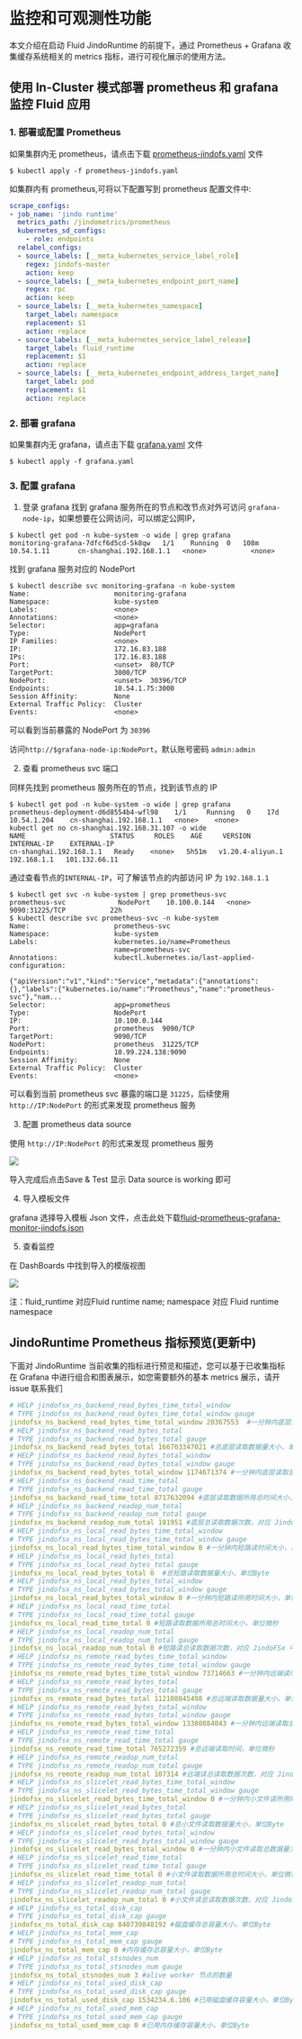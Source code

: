 # 监控和可观测性功能

本文介绍在启动 Fluid JindoRuntime 的前提下，通过 Prometheus + Grafana 收集缓存系统相关的 metrics 指标，进行可视化展示的使用方法。

## 使用 In-Cluster 模式部署 prometheus 和 grafana 监控 Fluid 应用

### 1. 部署或配置 Prometheus

如果集群内无 prometheus，请点击下载 [prometheus-jindofs.yaml](http://smartdata-binary.oss-cn-shanghai.aliyuncs.com/fluid/370/prometheus-jindofs.yaml) 文件

```shell
$ kubectl apply -f prometheus-jindofs.yaml
```

如集群内有 prometheus,可将以下配置写到 prometheus 配置文件中:

```yaml
scrape_configs:
- job_name: 'jindo runtime'
  metrics_path: /jindometrics/prometheus
  kubernetes_sd_configs:
    - role: endpoints
  relabel_configs:
  - source_labels: [__meta_kubernetes_service_label_role]
    regex: jindofs-master
    action: keep
  - source_labels: [__meta_kubernetes_endpoint_port_name]
    regex: rpc
    action: keep
  - source_labels: [__meta_kubernetes_namespace]
    target_label: namespace
    replacement: $1
    action: replace
  - source_labels: [__meta_kubernetes_service_label_release]
    target_label: fluid_runtime
    replacement: $1
    action: replace
  - source_labels: [__meta_kubernetes_endpoint_address_target_name]
    target_label: pod
    replacement: $1
    action: replace
```

### 2. 部署 grafana

如果集群内无 grafana，请点击下载 [grafana.yaml](http://smartdata-binary.oss-cn-shanghai.aliyuncs.com/fluid/370/grafana.yaml) 文件

```shell
$ kubectl apply -f grafana.yaml 
```


### 3. 配置 grafana

1. 登录 grafana
找到 grafana 服务所在的节点和改节点对外可访问 `grafana-node-ip`，如果想要在公网访问，可以绑定公网IP，

```shell
$ kubectl get pod -n kube-system -o wide | grep grafana 
monitoring-grafana-7dfcf6d5cd-5k8qw   1/1    Running  0   108m   10.54.1.11       cn-shanghai.192.168.1.1   <none>           <none>
```

找到 grafana 服务对应的 NodePort

```shell
$ kubectl describe svc monitoring-grafana -n kube-system
Name:                     monitoring-grafana
Namespace:                kube-system
Labels:                   <none>
Annotations:              <none>
Selector:                 app=grafana
Type:                     NodePort
IP Families:              <none>
IP:                       172.16.83.188
IPs:                      172.16.83.188
Port:                     <unset>  80/TCP
TargetPort:               3000/TCP
NodePort:                 <unset>  30396/TCP
Endpoints:                10.54.1.75:3000
Session Affinity:         None
External Traffic Policy:  Cluster
Events:                   <none>
```
可以看到当前暴露的 NodePort 为 `30396`

访问`http://$grafana-node-ip:NodePort`，默认账号密码 `admin:admin`

2. 查看 prometheus svc 端口

同样先找到 prometheus 服务所在的节点，找到该节点的 IP
```shell
$ kubectl get pod -n kube-system -o wide | grep grafana 
prometheus-deployment-d6d8554b4-wfl98    1/1     Running   0    17d   10.54.1.204    cn-shanghai.192.168.1.1   <none>    <none>
kubectl get no cn-shanghai.192.168.31.107 -o wide
NAME                     STATUS     ROLES    AGE     VERSION           INTERNAL-IP    EXTERNAL-IP 
cn-shanghai.192.168.1.1   Ready    <none>   5h51m   v1.20.4-aliyun.1   192.168.1.1   101.132.66.11
```
通过查看节点的`INTERNAL-IP`，可了解该节点的内部访问 IP 为 `192.168.1.1`


```shell
$ kubectl get svc -n kube-system | grep prometheus-svc
prometheus-svc             NodePort    10.100.0.144   <none>        9090:31225/TCP           22h
$ kubectl describe svc prometheus-svc -n kube-system
Name:                     prometheus-svc
Namespace:                kube-system
Labels:                   kubernetes.io/name=Prometheus
                          name=prometheus-svc
Annotations:              kubectl.kubernetes.io/last-applied-configuration:
                            {"apiVersion":"v1","kind":"Service","metadata":{"annotations":{},"labels":{"kubernetes.io/name":"Prometheus","name":"prometheus-svc"},"nam...
Selector:                 app=prometheus
Type:                     NodePort
IP:                       10.100.0.144
Port:                     prometheus  9090/TCP
TargetPort:               9090/TCP
NodePort:                 prometheus  31225/TCP
Endpoints:                10.99.224.138:9090
Session Affinity:         None
External Traffic Policy:  Cluster
Events:                   <none>
```
可以看到当前 prometheus svc 暴露的端口是 `31225`，后续使用 `http://IP:NodePort` 的形式来发现 prometheus 服务


3. 配置 prometheus data source
   

使用 `http://IP:NodePort` 的形式来发现 prometheus 服务

![](../../../image/common_granafa_metric.png)


导入完成后点击Save & Test 显示 Data source is working 即可


4. 导入模板文件
   

grafana 选择导入模板 Json 文件，点击此处下载[fluid-prometheus-grafana-monitor-jindofs.json](http://smartdata-binary.oss-cn-shanghai.aliyuncs.com/fluid/370/fluid-prometheus-grafana-monitor-jindofs.json)

5. 查看监控

在 DashBoards 中找到导入的模版视图

![](../../../image/common_grafana_playfront.png)

注：fluid_runtime 对应Fluid runtime name; namespace 对应 Fluid runtime namespace


## JindoRuntime Prometheus 指标预览(更新中)
下面对 JindoRuntime 当前收集的指标进行预览和描述，您可以基于已收集指标在 Grafana 中进行组合和图表展示，如您需要额外的基本 metrics 展示，请开 issue 联系我们
```yaml
# HELP jindofsx_ns_backend_read_bytes_time_total_window
# TYPE jindofsx_ns_backend_read_bytes_time_total_window gauge
jindofsx_ns_backend_read_bytes_time_total_window 20367553  #一分钟内底层读取总数据量大小所用时间大小，单位微秒
# HELP jindofsx_ns_backend_read_bytes_total
# TYPE jindofsx_ns_backend_read_bytes_total gauge
jindofsx_ns_backend_read_bytes_total 166703347021 #总底层读取数据量大小，单位Byte
# HELP jindofsx_ns_backend_read_bytes_total_window
# TYPE jindofsx_ns_backend_read_bytes_total_window gauge
jindofsx_ns_backend_read_bytes_total_window 1174671374 #一分钟内底层读取总数据量大小，单位Byte
# HELP jindofsx_ns_backend_read_time_total
# TYPE jindofsx_ns_backend_read_time_total gauge
jindofsx_ns_backend_read_time_total 8717632094 #底层读取数据所用总时间大小，单位微秒
# HELP jindofsx_ns_backend_readop_num_total
# TYPE jindofsx_ns_backend_readop_num_total gauge
jindofsx_ns_backend_readop_num_total 181951 #底层总读取数据次数，对应 JindoFSx 中 Block 个数
# HELP jindofsx_ns_local_read_bytes_time_total_window
# TYPE jindofsx_ns_local_read_bytes_time_total_window gauge
jindofsx_ns_local_read_bytes_time_total_window 0 #一分钟内短路读时间大小，单位微秒
# HELP jindofsx_ns_local_read_bytes_total
# TYPE jindofsx_ns_local_read_bytes_total gauge
jindofsx_ns_local_read_bytes_total 0  #总短路读取数据量大小，单位Byte
# HELP jindofsx_ns_local_read_bytes_total_window
# TYPE jindofsx_ns_local_read_bytes_total_window gauge
jindofsx_ns_local_read_bytes_total_window 0 #一分钟内短路读所用时间大小，单位微秒
# HELP jindofsx_ns_local_read_time_total
# TYPE jindofsx_ns_local_read_time_total gauge
jindofsx_ns_local_read_time_total 0 #短路读取数据所用总时间大小，单位微秒
# HELP jindofsx_ns_local_readop_num_total
# TYPE jindofsx_ns_local_readop_num_total gauge
jindofsx_ns_local_readop_num_total 0 #短路读总读取数据次数，对应 JindoFSx 中 Block 个数
# HELP jindofsx_ns_remote_read_bytes_time_total_window
# TYPE jindofsx_ns_remote_read_bytes_time_total_window gauge
jindofsx_ns_remote_read_bytes_time_total_window 73714663 #一分钟内远端读所用时间大小，单位微秒
# HELP jindofsx_ns_remote_read_bytes_total
# TYPE jindofsx_ns_remote_read_bytes_total gauge
jindofsx_ns_remote_read_bytes_total 112108045498 #总远端读取数据量大小，单位Byte
# HELP jindofsx_ns_remote_read_bytes_total_window
# TYPE jindofsx_ns_remote_read_bytes_total_window gauge
jindofsx_ns_remote_read_bytes_total_window 13380884043 #一分钟内远端读取总数据量大小，单位Byte
# HELP jindofsx_ns_remote_read_time_total
# TYPE jindofsx_ns_remote_read_time_total gauge
jindofsx_ns_remote_read_time_total 765272359 #总远端读取时间，单位微秒
# HELP jindofsx_ns_remote_readop_num_total
# TYPE jindofsx_ns_remote_readop_num_total gauge
jindofsx_ns_remote_readop_num_total 107314 #远端读总读取数据次数，对应 JindoFSx 中 Block 个数
# HELP jindofsx_ns_slicelet_read_bytes_time_total_window
# TYPE jindofsx_ns_slicelet_read_bytes_time_total_window gauge
jindofsx_ns_slicelet_read_bytes_time_total_window 0 #一分钟内小文件读所用时间大小，单位微秒
# HELP jindofsx_ns_slicelet_read_bytes_total
# TYPE jindofsx_ns_slicelet_read_bytes_total gauge
jindofsx_ns_slicelet_read_bytes_total 0 #总小文件读取数据量大小，单位Byte
# HELP jindofsx_ns_slicelet_read_bytes_total_window
# TYPE jindofsx_ns_slicelet_read_bytes_total_window gauge
jindofsx_ns_slicelet_read_bytes_total_window 0 #一分钟内小文件读取总数据量大小，单位Byte
# HELP jindofsx_ns_slicelet_read_time_total
# TYPE jindofsx_ns_slicelet_read_time_total gauge
jindofsx_ns_slicelet_read_time_total 0 #小文件读取数据所用总时间大小，单位微秒
# HELP jindofsx_ns_slicelet_readop_num_total
# TYPE jindofsx_ns_slicelet_readop_num_total gauge
jindofsx_ns_slicelet_readop_num_total 0 #小文件读总读取数据次数，对应 JindoFSx 中 Block 个数
# HELP jindofsx_ns_total_disk_cap
# TYPE jindofsx_ns_total_disk_cap gauge
jindofsx_ns_total_disk_cap 840739848192 #磁盘缓存总容量大小，单位Byte
# HELP jindofsx_ns_total_mem_cap
# TYPE jindofsx_ns_total_mem_cap gauge
jindofsx_ns_total_mem_cap 0 #内存缓存总容量大小，单位Byte
# HELP jindofsx_ns_total_stsnodes_num
# TYPE jindofsx_ns_total_stsnodes_num gauge
jindofsx_ns_total_stsnodes_num 3 #alive worker 节点的数量
# HELP jindofsx_ns_total_used_disk_cap
# TYPE jindofsx_ns_total_used_disk_cap gauge
jindofsx_ns_total_used_disk_cap 1534234.6.106 #已用磁盘缓存容量大小，单位Byte
# HELP jindofsx_ns_total_used_mem_cap
# TYPE jindofsx_ns_total_used_mem_cap gauge
jindofsx_ns_total_used_mem_cap 0 #已用内存缓存容量大小，单位Byte
```
